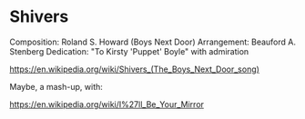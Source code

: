 # Shivers #

Composition: Roland S. Howard (Boys Next Door)
Arrangement: Beauford A. Stenberg
Dedication: "To Kirsty 'Puppet' Boyle" with admiration

https://en.wikipedia.org/wiki/Shivers_(The_Boys_Next_Door_song)


Maybe, a mash-up, with:

https://en.wikipedia.org/wiki/I%27ll_Be_Your_Mirror
